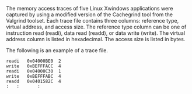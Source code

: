 The memory access traces of five Linux Xwindows applications were captured by using a modified version of the Cachegrind tool from the Valgrind toolset. 
Each trace file contains three columns: reference type, virtual address, and access size.
The reference type column can be one of instruction read (readi), data read (readd), or data write (write).
The virtual address column is listed in hexadecimal.
The access size is listed in bytes. 

The following is an example of a trace file.

```
readi	0x04000BE0	2
write	0xBEFFFACC	4
readi	0x04000C30	1
write	0xBEFFFABC	4
readd	0x0401582C	4
:	:		:
```
